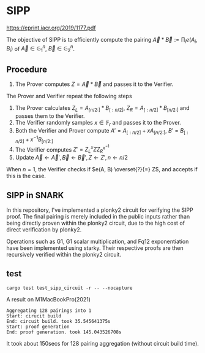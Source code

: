 # SIPP

https://eprint.iacr.org/2019/1177.pdf

The objective of SIPP is to efficiently compute the pairing $\vec{A}*\vec{B} := \prod_i e(A_i, B_i)$ of $\vec{A} \in \mathbb{G}_1^n$, $\vec{B} \in \mathbb{G}_2^n$.

## Procedure

1. The Prover computes $Z = \vec{A}*\vec{B}$ and passes it to the Verifier.

The Prover and Verifier repeat the following steps

1. The Prover calculates $Z_L = A_{[n/2:]} * B_{[:n/2]}$, $Z_R = A_{[:n/2]} * B_{[n/2:]}$ and passes them to the Verifier.
2. The Verifier randomly samples $x \in \mathbb{F}_r$ and passes it to the Prover.
3. Both the Verifier and Prover compute $A' = A_{[:n/2]} + x A_{[n/2:]}$, $B' = B_{[:n/2]} + x^{-1} B_{[n/2:]}$
4. The Verifier computes $Z' = Z_L^x Z Z_R^{x^{-1}}$
5. Update $\vec{A}\leftarrow \vec{A}', \vec{B}\leftarrow \vec{B}', Z \leftarrow Z', n \leftarrow n/2$

When $n = 1$, the Verifier checks if $e(A, B) \overset{?}{=} Z$, and accepts if this is the case.

## SIPP in SNARK

In this repository, I've implemented a plonky2 circuit for verifying the SIPP proof. The final pairing is merely included in the public inputs rather than being directly proven within the plonky2 circuit, due to the high cost of direct verification by plonky2.

Operations such as G1, G1 scalar multiplication, and Fq12 exponentiation have been implemented using starky. Their respective proofs are then recursively verified within the plonky2 circuit.

## test

`cargo test test_sipp_circuit -r -- --nocapture`

A result on M1MacBookPro(2021)

```
Aggregating 128 pairings into 1
Start: cirucit build
End: circuit build. took 35.545641375s
Start: proof generation
End: proof generation. took 145.043526708s
```

It took about 150secs for 128 pairing aggregation (without circuit build time).
